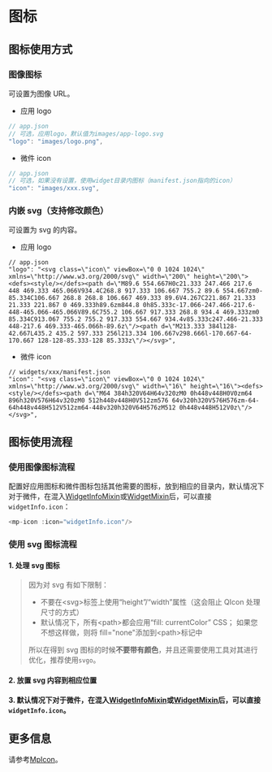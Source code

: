 # 图标

## 图标使用方式

### 图像图标

可设置为图像 URL。

- 应用 logo

```js
// app.json
// 可选，应用logo，默认值为images/app-logo.svg
"logo": "images/logo.png",
```

- 微件 icon

```js
// app.json
// 可选，如果没有设置，使用widget目录内图标（manifest.json指向的icon）
"icon": "images/xxx.svg",
```

### 内嵌 svg（**支持修改颜色**）

可设置为 svg 的内容。

- 应用 logo

```
// app.json
"logo": "<svg class=\"icon\" viewBox=\"0 0 1024 1024\" xmlns=\"http://www.w3.org/2000/svg\" width=\"200\" height=\"200\"><defs><style/></defs><path d=\"M89.6 554.667H0c21.333 247.466 217.6 448 469.333 465.066V934.4C268.8 917.333 106.667 755.2 89.6 554.667zm0-85.334C106.667 268.8 268.8 106.667 469.333 89.6V4.267C221.867 21.333 21.333 221.867 0 469.333h89.6zm844.8 0h85.333c-17.066-247.466-217.6-448-465.066-465.066V89.6C755.2 106.667 917.333 268.8 934.4 469.333zm0 85.334C913.067 755.2 755.2 917.333 554.667 934.4v85.333c247.466-21.333 448-217.6 469.333-465.066h-89.6z\"/><path d=\"M213.333 384l128-42.667L435.2 435.2 597.333 256l213.334 106.667v298.666l-170.667-64-170.667 128-128-85.333-128 85.333z\"/></svg>",

```

- 微件 icon

```
// widgets/xxx/manifest.json
"icon": "<svg class=\"icon\" viewBox=\"0 0 1024 1024\" xmlns=\"http://www.w3.org/2000/svg\" width=\"16\" height=\"16\"><defs><style/></defs><path d=\"M64 384h320V64H64v320zM0 0h448v448H0V0zm64 896h320V576H64v320zM0 512h448v448H0V512zm576 64v320h320V576H576zm-64-64h448v448H512V512zm64-448v320h320V64H576zM512 0h448v448H512V0z\"/></svg>",
```

## 图标使用流程

### 使用图像图标流程

配置好应用图标和微件图标包括其他需要的图标，放到相应的目录内，默认情况下对于微件，在混入[WidgetInfoMixin](/zh/components/mixin/widget-info-mixin.html)或[WidgetMixin](/zh/components/mixin/widget-mixin.html)后，可以直接`widgetInfo.icon`：

```js
<mp-icon :icon="widgetInfo.icon"/>
```

### 使用 svg 图标流程

#### 1. 处理 svg 图标

> 因为对 svg 有如下限制：
>
> - 不要在\<svg\>标签上使用“height”/“width”属性（这会阻止 QIcon 处理尺寸的方式）
> - 默认情况下，所有\<path\>都会应用“fill: currentColor” CSS； 如果您不想这样做，则将 fill="none"添加到\<path\>标记中
>
> 所以在得到 svg 图标的时候**不要带有颜色**，并且还需要使用工具对其进行优化，推荐使用`svgo`。

#### 2. 放置 svg 内容到相应位置

#### 3. 默认情况下对于微件，在混入[WidgetInfoMixin](/zh/components/mixin/widget-info-mixin.html)或[WidgetMixin](/zh/components/mixin/widget-mixin.html)后，可以直接`widgetInfo.icon`。

## 更多信息

请参考[MpIcon](/zh/components/common/icon.html)。
